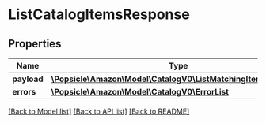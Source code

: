 # ListCatalogItemsResponse

## Properties
Name | Type | Description | Notes
------------ | ------------- | ------------- | -------------
**payload** | [**\Popsicle\Amazon\Model\CatalogV0\ListMatchingItemsResponse**](ListMatchingItemsResponse.md) |  | [optional] 
**errors** | [**\Popsicle\Amazon\Model\CatalogV0\ErrorList**](ErrorList.md) |  | [optional] 

[[Back to Model list]](../../README.md#documentation-for-models) [[Back to API list]](../../README.md#documentation-for-api-endpoints) [[Back to README]](../../README.md)

